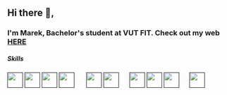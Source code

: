 ## Hi there 👋,
### I'm Marek, Bachelor's student at VUT FIT. Check out my web [HERE](https://marekjoukl.github.io/)

##### Skills

[<img src="https://skillicons.dev/icons?i=html" style="width:35px;height:35px;">]()
[<img src="https://skillicons.dev/icons?i=css" style="width:35px;height:35px;">]()
[<img src="https://skillicons.dev/icons?i=js" style="width:35px;height:35px;">]()
[<img src="https://skillicons.dev/icons?i=react" style="width:35px;height:35px;">]() &nbsp;&nbsp;&nbsp;&nbsp;&nbsp;
[<img src="https://skillicons.dev/icons?i=c" style="width:35px;height:35px;">]()
[<img src="https://skillicons.dev/icons?i=cpp" style="width:35px;height:35px;">]()&nbsp;&nbsp;&nbsp;&nbsp;&nbsp;
[<img src="https://skillicons.dev/icons?i=cs" style="width:35px;height:35px;">]()
[<img src="https://skillicons.dev/icons?i=dotnet" style="width:35px;height:35px;">]()
[<img src="https://skillicons.dev/icons?i=python" style="width:35px;height:35px;">]()&nbsp;&nbsp;&nbsp;&nbsp;&nbsp;
[<img src="https://skillicons.dev/icons?i=figma" style="width:35px;height:35px;">]()

<!--
**marekjoukl/marekjoukl** is a ✨ _special_ ✨ repository because its `README.md` (this file) appears on your GitHub profile.

Here are some ideas to get you started:

- 🔭 I’m currently working on ...
- 🌱 I’m currently learning ...
- 👯 I’m looking to collaborate on ...
- 🤔 I’m looking for help with ...
- 💬 Ask me about ...
- 📫 How to reach me: ...
- 😄 Pronouns: ...
- ⚡ Fun fact: ...
-->
